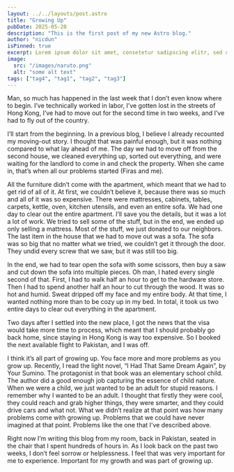 ```yaml
---
layout: ../../layouts/post.astro
title: "Growing Up"
pubDate: 2025-05-20
description: "This is the first post of my new Astro blog."
author: "nicdun"
isPinned: true
excerpt: Lorem ipsum dolor sit amet, consetetur sadipscing elitr, sed diam nonumy eirmod tempor invidunt ut labore et dolore magna aliquyam erat, sed diam voluptua. At vero eos et accusam et justo duo dolores et ea rebum. Stet clita kasd gubergren, no sea takimata sanctus est Lorem ipsum dolor sit amet. Lorem ipsum dolor sit amet, consetetur sadipscing elitr, sed diam nonumy eirmod tempor invidunt ut labore et dolore magna aliquyam erat, sed diam voluptua. At vero eos et accusam et
image:
  src: "/images/naruto.png"
  alt: "some alt text"
tags: ["tag4", "tag1", "tag2", "tag3"]
---
```



Man, so much has happened in the last week that I don’t even know where to begin. I’ve technically worked in labor, I’ve gotten lost in the streets of Hong Kong, I’ve had to move out for the second time in two weeks, and I’ve had to fly out of the country.

I’ll start from the beginning. In a previous blog, I believe I already recounted my moving-out story. I thought that was painful enough, but it was nothing compared to what lay ahead of me. The day we had to move off from the second house, we cleaned everything up, sorted out everything, and were waiting for the landlord to come in and check the property. When she came in, that’s when all our problems started (Firas and me).

All the furniture didn’t come with the apartment, which meant that we had to get rid of all of it. At first, we couldn’t believe it, because there was so much and all of it was so expensive. There were mattresses, cabinets, tables, carpets, kettle, oven, kitchen utensils, and even an entire sofa. We had one day to clear out the entire apartment. I’ll save you the details, but it was a lot a lot of work. We tried to sell some of the stuff, but in the end, we ended up only selling a mattress. Most of the stuff, we just donated to our neighbors. The last item in the house that we had to move out was a sofa. The sofa was so big that no matter what we tried, we couldn’t get it through the door. They undid every screw that we saw, but it was still too big.

In the end, we had to tear open the sofa with some scissors, then buy a saw and cut down the sofa into multiple pieces. Oh man, I hated every single second of that. First, I had to walk half an hour to get to the hardware store. Then I had to spend another half an hour to cut through the wood. It was so hot and humid. Sweat dripped off my face and my entire body. At that time, I wanted nothing more than to be cozy up in my bed. In total, it took us two entire days to clear out everything in the apartment.

Two days after I settled into the new place, I got the news that the visa would take more time to process, which meant that I should probably go back home, since staying in Hong Kong is way too expensive. So I booked the next available flight to Pakistan, and I was off.

I think it’s all part of growing up. You face more and more problems as you grow up. Recently, I read the light novel, “I Had That Same Dream Again”, by Your Sumino. The protagonist in that book was an elementary school child. The author did a good enough job capturing the essence of child nature. When we were a child, we just wanted to be an adult for stupid reasons. I remember why I wanted to be an adult. I thought that firstly they were cool, they could reach and grab higher things, they were smarter, and they could drive cars and what not. What we didn’t realize at that point was how many problems come with growing up. Problems that we could have never imagined at that point. Problems like the one that I’ve described above.

Right now I’m writing this blog from my room, back in Pakistan, seated in the chair that I spent hundreds of hours in. As I look back on the past two weeks, I don’t feel sorrow or helplessness. I feel that was very important for me to experience. Important for my growth and was part of growing up.